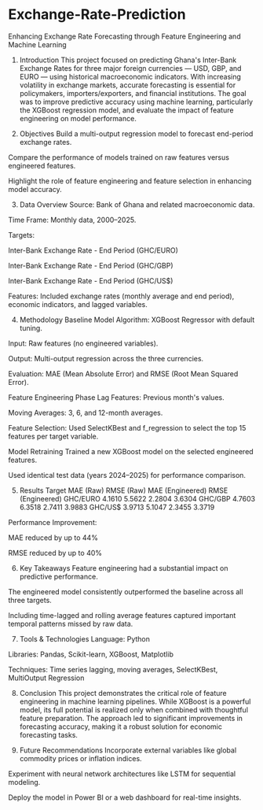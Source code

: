 # Exchange-Rate-Prediction
Enhancing Exchange Rate Forecasting through Feature Engineering and Machine Learning
1. Introduction
This project focused on predicting Ghana's Inter-Bank Exchange Rates for three major foreign currencies — USD, GBP, and EURO — using historical macroeconomic indicators. With increasing volatility in exchange markets, accurate forecasting is essential for policymakers, importers/exporters, and financial institutions. The goal was to improve predictive accuracy using machine learning, particularly the XGBoost regression model, and evaluate the impact of feature engineering on model performance.

2. Objectives
Build a multi-output regression model to forecast end-period exchange rates.

Compare the performance of models trained on raw features versus engineered features.

Highlight the role of feature engineering and feature selection in enhancing model accuracy.

3. Data Overview
Source: Bank of Ghana and related macroeconomic data.

Time Frame: Monthly data, 2000–2025.

Targets:

Inter-Bank Exchange Rate - End Period (GHC/EURO)

Inter-Bank Exchange Rate - End Period (GHC/GBP)

Inter-Bank Exchange Rate - End Period (GHC/US$)

Features: Included exchange rates (monthly average and end period), economic indicators, and lagged variables.

4. Methodology
Baseline Model
Algorithm: XGBoost Regressor with default tuning.

Input: Raw features (no engineered variables).

Output: Multi-output regression across the three currencies.

Evaluation: MAE (Mean Absolute Error) and RMSE (Root Mean Squared Error).

Feature Engineering Phase
Lag Features: Previous month's values.

Moving Averages: 3, 6, and 12-month averages.

Feature Selection: Used SelectKBest and f_regression to select the top 15 features per target variable.

Model Retraining
Trained a new XGBoost model on the selected engineered features.

Used identical test data (years 2024–2025) for performance comparison.

5. Results
Target	MAE (Raw)	RMSE (Raw)	MAE (Engineered)	RMSE (Engineered)
GHC/EURO	4.1610	5.5622	2.2804	3.6304
GHC/GBP	4.7603	6.3518	2.7411	3.9883
GHC/US$	3.9713	5.1047	2.3455	3.3719

Performance Improvement:

MAE reduced by up to 44%

RMSE reduced by up to 40%

6. Key Takeaways
Feature engineering had a substantial impact on predictive performance.

The engineered model consistently outperformed the baseline across all three targets.

Including time-lagged and rolling average features captured important temporal patterns missed by raw data.

7. Tools & Technologies
Language: Python

Libraries: Pandas, Scikit-learn, XGBoost, Matplotlib

Techniques: Time series lagging, moving averages, SelectKBest, MultiOutput Regression

8. Conclusion
This project demonstrates the critical role of feature engineering in machine learning pipelines. While XGBoost is a powerful model, its full potential is realized only when combined with thoughtful feature preparation. The approach led to significant improvements in forecasting accuracy, making it a robust solution for economic forecasting tasks.

9. Future Recommendations
Incorporate external variables like global commodity prices or inflation indices.

Experiment with neural network architectures like LSTM for sequential modeling.

Deploy the model in Power BI or a web dashboard for real-time insights.
